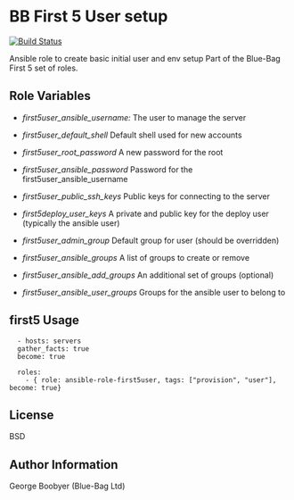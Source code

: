 BB First 5 User setup
=====================
[![Build Status](https://travis-ci.org/Blue-Bag/ansible-role-first5user.svg?branch=master)](https://travis-ci.org/Blue-Bag/ansible-role-first5user)

Ansible role to create basic initial user and env setup
Part of the Blue-Bag First 5 set of roles.

Role Variables
--------------
* *first5user_ansible_username:* The user to manage the server
* *first5user_default_shell* Default shell used for new accounts
* *first5user_root_password* A new password for the root
* *first5user_ansible_password* Password for the first5user_ansible_username
* *first5user_public_ssh_keys* Public keys for connecting to the server

* *first5deploy_user_keys* A private and public key for the deploy user (typically the ansible user)

* *first5user_admin_group* Default group for user (should be overridden)

* *first5user_ansible_groups*  A list of groups to create or remove

* *first5user_ansible_add_groups* An additional set of groups (optional)

* *first5user_ansible_user_groups* Groups for the ansible user to belong to

first5
Usage
-----

```
  - hosts: servers
  gather_facts: true
  become: true

  roles:
    - { role: ansible-role-first5user, tags: ["provision", "user"], become: true}
```


License
-------

BSD

Author Information
------------------
George Boobyer (Blue-Bag Ltd)
